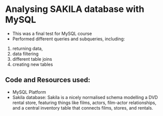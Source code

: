 # Analysing SAKILA database with MySQL

* This was a final test for MySQL course
* Performed different queries and subqueries, including:
1. returning data, 
2. data filtering 
3. different table joins
4. creating new tables

## Code and Resources used:
* MySQL Platform
* Sakila database: Sakila is a nicely normalised schema modelling a DVD rental store, featuring things like films, actors, film-actor relationships, and a central inventory table that connects films, stores, and rentals.
